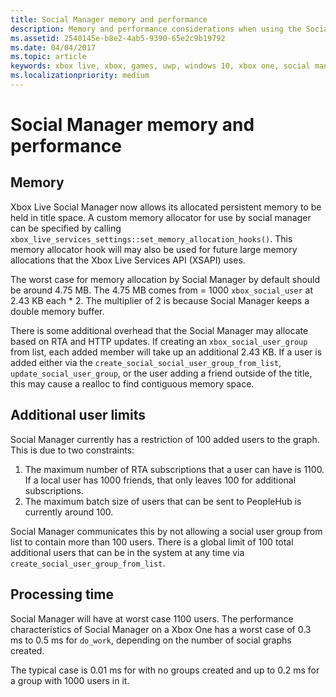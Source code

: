 ```yaml
---
title: Social Manager memory and performance
description: Memory and performance considerations when using the Social Manager API.
ms.assetid: 2540145e-b8e2-4ab5-9390-65e2c9b19792
ms.date: 04/04/2017
ms.topic: article
keywords: xbox live, xbox, games, uwp, windows 10, xbox one, social manager, people
ms.localizationpriority: medium
---
```


# Social Manager memory and performance


## Memory

Xbox Live Social Manager now allows its allocated persistent memory to be held in title space.
A custom memory allocator for use by social manager can be specified by calling `xbox_live_services_settings::set_memory_allocation_hooks()`.
This memory allocator hook will may also be used for future large memory allocations that the Xbox Live Services API (XSAPI) uses.

The worst case for memory allocation by Social Manager by default should be around 4.75 MB.
The 4.75 MB comes from = 1000 `xbox_social_user` at 2.43 KB each * 2.
The multiplier of 2 is because Social Manager keeps a double memory buffer.

There is some additional overhead that the Social Manager may allocate based on RTA and HTTP updates.
If creating an `xbox_social_user_group` from list, each added member will take up an additional 2.43 KB.
If a user is added either via the `create_social_social_user_group_from_list`, `update_social_user_group`, or the user adding a friend outside of the title, this may cause a realloc to find contiguous memory space.


## Additional user limits

Social Manager currently has a restriction of 100 added users to the graph.
This is due to two constraints:
1. The maximum number of RTA subscriptions that a user can have is 1100. If a local user has 1000 friends, that only leaves 100 for additional subscriptions.
2. The maximum batch size of users that can be sent to PeopleHub is currently around 100.

Social Manager communicates this by not allowing a social user group from list to contain more than 100 users.
There is a global limit of 100 total additional users that can be in the system at any time via `create_social_user_group_from_list`.


## Processing time

Social Manager will have at worst case 1100 users.
The performance characteristics of Social Manager on a Xbox One has a worst case of 0.3 ms to 0.5 ms for `do_work`, depending on the number of social graphs created.

The typical case is 0.01 ms for with no groups created and up to 0.2 ms for a group with 1000 users in it.
